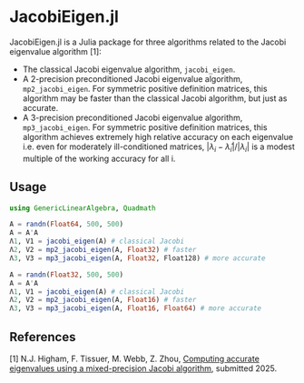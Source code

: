 # JacobiEigen.jl

JacobiEigen.jl is a Julia package for three algorithms related to the Jacobi eigenvalue algorithm [1]:
- The classical Jacobi eigenvalue algorithm, `jacobi_eigen`.
- A 2-precision preconditioned Jacobi eigenvalue algorithm, `mp2_jacobi_eigen`. For symmetric positive definition matrices, this algorithm may be faster than the classical Jacobi algorithm, but just as accurate.
- A 3-precision preconditioned Jacobi eigenvalue algorithm, `mp3_jacobi_eigen`. For symmetric positive definition matrices, this algorithm achieves extremely high relative accuracy on each eigenvalue i.e. even for moderately ill-conditioned matrices, $|\lambda_i - \hat{\lambda}_i|/|\lambda_i|$ is a modest multiple of the working accuracy for all i.

## Usage

```julia
using GenericLinearAlgebra, Quadmath

A = randn(Float64, 500, 500)
A = A'A
Λ1, V1 = jacobi_eigen(A) # classical Jacobi
Λ2, V2 = mp2_jacobi_eigen(A, Float32) # faster
Λ3, V3 = mp3_jacobi_eigen(A, Float32, Float128) # more accurate

A = randn(Float32, 500, 500)
A = A'A
Λ1, V1 = jacobi_eigen(A) # classical Jacobi
Λ2, V2 = mp2_jacobi_eigen(A, Float16) # faster
Λ3, V3 = mp3_jacobi_eigen(A, Float16, Float64) # more accurate
```

## References

[1]  N.J. Higham, F. Tissuer, M. Webb, Z. Zhou, [Computing accurate eigenvalues using a mixed-precision Jacobi algorithm](https://arxiv.org/abs/2501.03742), submitted 2025.